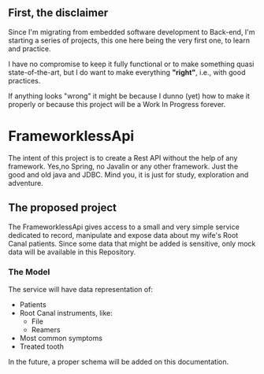 ## First, the disclaimer

Since I'm migrating from embedded software development to Back-end, I'm starting a series of projects, this one here being the very first one, to learn and practice. 

I have no compromise to keep it fully functional or to make something quasi state-of-the-art, but I do want to make everything **"right"**, i.e., with good practices. 

If anything looks "wrong" it might be because I dunno (yet) how to make it properly or because this project will be a Work In Progress forever.

# FrameworklessApi

The intent of this project is to create a Rest API without the help of any framework. Yes,no Spring, no Javalin or any other framework. Just the good and old java and JDBC.
Mind you, it is just for study, exploration and adventure.


## The proposed project

The FrameworklessApi gives access to a small and very simple service dedicated to record, manipulate and expose data about my wife's Root Canal patients. Since some data
that might be added is sensitive, only mock data will be available in this Repository. 

### The Model

The service will have data representation of:

* Patients
* Root Canal instruments, like:
  * File
  * Reamers
* Most common symptoms
* Treated tooth

In the future, a proper schema will be added on this documentation.


